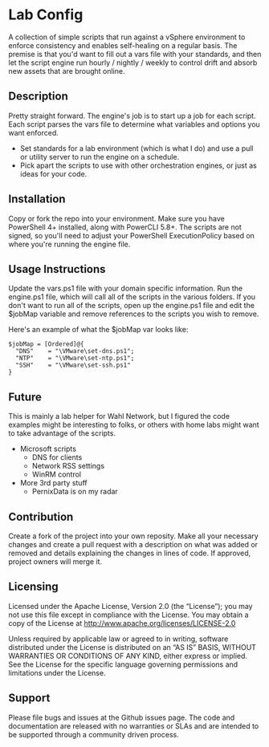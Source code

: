 Lab Config
======================
A collection of simple scripts that run against a vSphere environment to enforce consistency and enables self-healing on a regular basis. The premise is that you'd want to fill out a vars file with your standards, and then let the script engine run hourly / nightly / weekly to control drift and absorb new assets that are brought online.

## Description
Pretty straight forward. The engine's job is to start up a job for each script. Each script parses the vars file to determine what variables and options you want enforced.
- Set standards for a lab environment (which is what I do) and use a pull or utility server to run the engine on a schedule.
- Pick apart the scripts to use with other orchestration engines, or just as ideas for your code.

## Installation
Copy or fork the repo into your environment. Make sure you have PowerShell 4+ installed, along with PowerCLI 5.8+. The scripts are not signed, so you'll need to adjust your PowerShell ExecutionPolicy based on where you're running the engine file.

## Usage Instructions
Update the vars.ps1 file with your domain specific information. Run the engine.ps1 file, which will call all of the scripts in the various folders. If you don't want to run all of the scripts, open up the engine.ps1 file and edit the $jobMap variable and remove references to the scripts you wish to remove.

Here's an example of what the $jobMap var looks like:
```
$jobMap = [Ordered]@{
  "DNS"    = "\VMware\set-dns.ps1";
  "NTP"    = "\VMware\set-ntp.ps1";
  "SSH"    = "\VMware\set-ssh.ps1"
}
```

## Future
This is mainly a lab helper for Wahl Network, but I figured the code examples might be interesting to folks, or others with home labs might want to take advantage of the scripts.
- Microsoft scripts
  - DNS for clients
  - Network RSS settings
  - WinRM control
- More 3rd party stuff
  - PernixData is on my radar

## Contribution
Create a fork of the project into your own reposity. Make all your necessary changes and create a pull request with a description on what was added or removed and details explaining the changes in lines of code. If approved, project owners will merge it.

Licensing
---------
Licensed under the Apache License, Version 2.0 (the “License”); you may not use this file except in compliance with the License. You may obtain a copy of the License at <http://www.apache.org/licenses/LICENSE-2.0>

Unless required by applicable law or agreed to in writing, software distributed under the License is distributed on an “AS IS” BASIS, WITHOUT WARRANTIES OR CONDITIONS OF ANY KIND, either express or implied. See the License for the specific language governing permissions and limitations under the License.

Support
-------
Please file bugs and issues at the Github issues page. The code and documentation are released with no warranties or SLAs and are intended to be supported through a community driven process.
